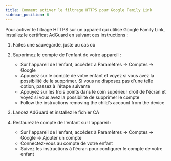 ```yaml
---
title: Comment activer le filtrage HTTPS pour Google Family Link
sidebar_position: 6
---
```


Pour activer le filtrage HTTPS sur un appareil qui utilise Google Family Link, installez le certificat AdGuard en suivant ces instructions :

1. Faites une sauvegarde, juste au cas où
1. Supprimez le compte de l'enfant de votre appareil :

    - Sur l'appareil de l'enfant, accédez à Paramètres → Comptes → Google
    - Appuyez sur le compte de votre enfant et voyez si vous avez la possibilité de le supprimer. Si vous ne disposez pas d'une telle option, passez à l'étape suivante
    - Appuyez sur les trois points dans le coin supérieur droit de l'écran et voyez si vous avez la possibilité de supprimer le compte
    - Follow the instructions removing the child’s account from the device

1. Lancez AdGuard et installez le fichier CA
1. Restaurez le compte de l'enfant sur l'appareil :

    - Sur l'appareil de l'enfant, accédez à Paramètres → Comptes → Google → Ajouter un compte
    - Connectez-vous au compte de votre enfant
    - Suivez les instructions à l'écran pour configurer le compte de votre enfant
